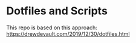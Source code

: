 # Dotfiles and Scripts

This repo is based on this approach: https://drewdevault.com/2019/12/30/dotfiles.html
